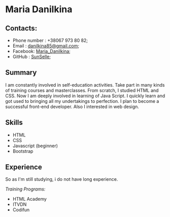 # Maria Danilkina
## Contacts:
* Phone number : +38067 973 80 82;
* Email : danilkina85@gmail.com;
* Facebook: [Maria_Danilkina](https://www.facebook.com/maria.danilkina.3);
* GitHub : [SunSelle](https://github.com/SunSelle);

## Summary
I am constantly involved in self-education activities. Take part in many kinds of training courses and masterclasses.
From scratch, I studied HTML and CSS. Now I am deeply involved in learning of Java Script.
I quickly learn and got used to bringing all my undertakings to perfection.
I plan to become a successful front-end developer. Also I interested in web design.

## Skills
*   HTML
*   CSS
*   Javascript (beginner)
*   Bootstrap

## Experience
So as I'm still studying, i do not have long experience.

*Training Programs:*
* HTML Academy
* ITVDN
* Codifun



